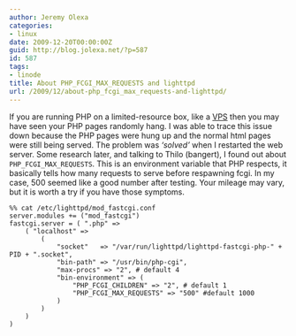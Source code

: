 ```yaml
---
author: Jeremy Olexa
categories:
- linux
date: 2009-12-20T00:00:00Z
guid: http://blog.jolexa.net/?p=587
id: 587
tags:
- linode
title: About PHP_FCGI_MAX_REQUESTS and lighttpd
url: /2009/12/about-php_fcgi_max_requests-and-lighttpd/
---
```


If you are running PHP on a limited-resource box, like a [VPS][1] then you may have seen your PHP pages randomly hang. I was able to trace this issue down because the PHP pages were hung up and the normal html pages were still being served. The problem was *&#8216;solved&#8217;* when I restarted the web server. Some research later, and talking to Thilo (bangert), I found out about `PHP_FCGI_MAX_REQUESTS`. This is an environment variable that PHP respects, it basically tells how many requests to serve before respawning fcgi. In my case, 500 seemed like a good number after testing. Your mileage may vary, but it is worth a try if you have those symptoms.

    
    %% cat /etc/lighttpd/mod_fastcgi.conf 
    server.modules += ("mod_fastcgi")
    fastcgi.server = ( ".php" =>
        ( "localhost" =>
            (
                "socket"   => "/var/run/lighttpd/lighttpd-fastcgi-php-" + PID + ".socket",
                "bin-path" => "/usr/bin/php-cgi",
                "max-procs" => "2", # default 4
                "bin-environment" => (
                    "PHP_FCGI_CHILDREN" => "2", # default 1
                    "PHP_FCGI_MAX_REQUESTS" => "500" #default 1000
                )
            )
        )
    )

 [1]: http://blog.jolexa.net/tag/linode/